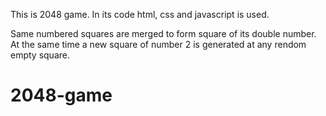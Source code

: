 This is 2048 game. In its code html, css and javascript is used.

Same numbered squares are merged to form square of its double number. At the same time a new square of number 2 is generated at any rendom empty square.

# 2048-game
